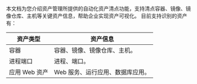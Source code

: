 本文档为您介绍资产管理所提供的自动化资产清点功能，支持清点容器、镜像、镜像仓库、主机等关键资产信息，帮助企业实现资产可视化。
目前支持识别的资产有：

| 资产类型 | 资产信息                           |
| -------------- | ------------------------------ |
| 容器           | 容器、镜像、镜像仓库、主机。   |
| 进程端口       | 进程、端口。                   |
| 应用 Web 资产  | Web 服务、运行应用、数据库应用。 |
